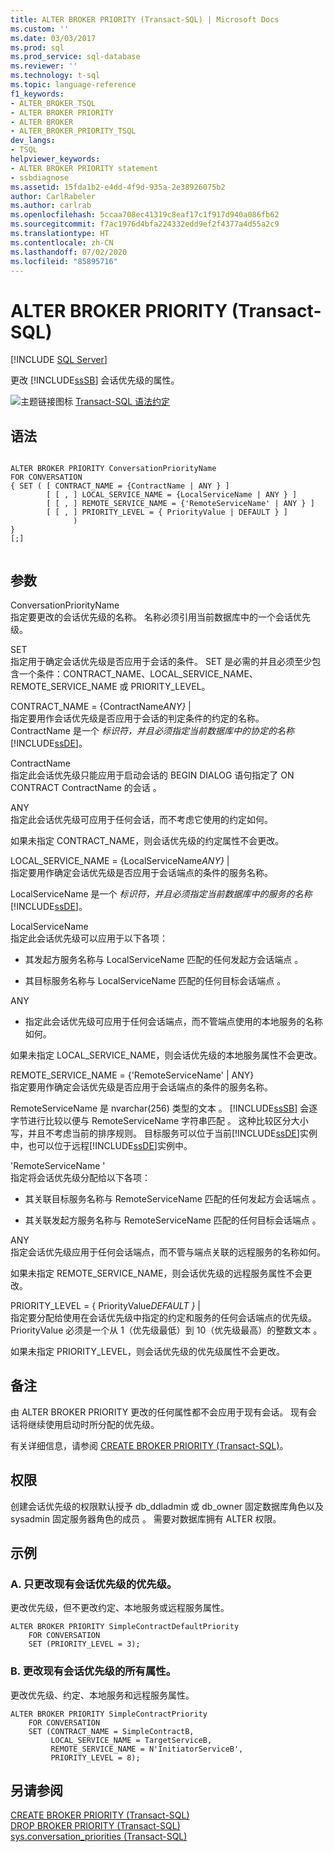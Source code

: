 ```yaml
---
title: ALTER BROKER PRIORITY (Transact-SQL) | Microsoft Docs
ms.custom: ''
ms.date: 03/03/2017
ms.prod: sql
ms.prod_service: sql-database
ms.reviewer: ''
ms.technology: t-sql
ms.topic: language-reference
f1_keywords:
- ALTER_BROKER_TSQL
- ALTER BROKER PRIORITY
- ALTER BROKER
- ALTER_BROKER_PRIORITY_TSQL
dev_langs:
- TSQL
helpviewer_keywords:
- ALTER BROKER PRIORITY statement
- ssbdiagnose
ms.assetid: 15fda1b2-e4dd-4f9d-935a-2e38926075b2
author: CarlRabeler
ms.author: carlrab
ms.openlocfilehash: 5ccaa708ec41319c8eaf17c1f917d940a086fb62
ms.sourcegitcommit: f7ac1976d4bfa224332edd9ef2f4377a4d55a2c9
ms.translationtype: HT
ms.contentlocale: zh-CN
ms.lasthandoff: 07/02/2020
ms.locfileid: "85895716"
---
```

# <a name="alter-broker-priority-transact-sql"></a>ALTER BROKER PRIORITY (Transact-SQL)
[!INCLUDE [SQL Server](../../includes/applies-to-version/sqlserver.md)]

  更改 [!INCLUDE[ssSB](../../includes/sssb-md.md)] 会话优先级的属性。  
  
 ![主题链接图标](../../database-engine/configure-windows/media/topic-link.gif "“主题链接”图标") [Transact-SQL 语法约定](../../t-sql/language-elements/transact-sql-syntax-conventions-transact-sql.md)  
  
## <a name="syntax"></a>语法  
  
```syntaxsql
  
ALTER BROKER PRIORITY ConversationPriorityName  
FOR CONVERSATION  
{ SET ( [ CONTRACT_NAME = {ContractName | ANY } ]  
        [ [ , ] LOCAL_SERVICE_NAME = {LocalServiceName | ANY } ]  
        [ [ , ] REMOTE_SERVICE_NAME = {'RemoteServiceName' | ANY } ]  
        [ [ , ] PRIORITY_LEVEL = { PriorityValue | DEFAULT } ]  
              )  
}  
[;]  
  
```  
  
## <a name="arguments"></a>参数  
 ConversationPriorityName   
 指定要更改的会话优先级的名称。 名称必须引用当前数据库中的一个会话优先级。  
  
 SET  
 指定用于确定会话优先级是否应用于会话的条件。 SET 是必需的并且必须至少包含一个条件：CONTRACT_NAME、LOCAL_SERVICE_NAME、REMOTE_SERVICE_NAME 或 PRIORITY_LEVEL。  
  
 CONTRACT_NAME = {ContractName*ANY}*  |    
 指定要用作会话优先级是否应用于会话的判定条件的约定的名称。 ContractName 是一个  *标识符，并且必须指定当前数据库中的协定的名称*[!INCLUDE[ssDE](../../includes/ssde-md.md)]。  
  
 ContractName   
 指定此会话优先级只能应用于启动会话的 BEGIN DIALOG 语句指定了 ON CONTRACT ContractName 的会话  。  
  
 ANY  
 指定此会话优先级可应用于任何会话，而不考虑它使用的约定如何。  
  
 如果未指定 CONTRACT_NAME，则会话优先级的约定属性不会更改。  
  
 LOCAL_SERVICE_NAME = {LocalServiceName*ANY}*  |    
 指定要用作确定会话优先级是否应用于会话端点的条件的服务名称。  
  
 LocalServiceName 是一个  *标识符，并且必须指定当前数据库中的服务的名称*[!INCLUDE[ssDE](../../includes/ssde-md.md)]。  
  
 LocalServiceName   
 指定此会话优先级可以应用于以下各项：  
  
-   其发起方服务名称与 LocalServiceName 匹配的任何发起方会话端点  。  
  
-   其目标服务名称与 LocalServiceName 匹配的任何目标会话端点  。  
  
 ANY  
 -   指定此会话优先级可应用于任何会话端点，而不管端点使用的本地服务的名称如何。  
  
 如果未指定 LOCAL_SERVICE_NAME，则会话优先级的本地服务属性不会更改。  
  
 REMOTE_SERVICE_NAME = {'RemoteServiceName' | ANY}    
 指定要用作确定会话优先级是否应用于会话端点的条件的服务名称。  
  
 RemoteServiceName 是 nvarchar(256) 类型的文本   。 [!INCLUDE[ssSB](../../includes/sssb-md.md)] 会逐字节进行比较以便与 RemoteServiceName 字符串匹配  。 这种比较区分大小写，并且不考虑当前的排序规则。 目标服务可以位于当前[!INCLUDE[ssDE](../../includes/ssde-md.md)]实例中，也可以位于远程[!INCLUDE[ssDE](../../includes/ssde-md.md)]实例中。  
  
 'RemoteServiceName  '  
 指定将会话优先级分配给以下各项：  
  
-   其关联目标服务名称与 RemoteServiceName 匹配的任何发起方会话端点  。  
  
-   其关联发起方服务名称与 RemoteServiceName 匹配的任何目标会话端点  。  
  
 ANY  
 指定会话优先级应用于任何会话端点，而不管与端点关联的远程服务的名称如何。  
  
 如果未指定 REMOTE_SERVICE_NAME，则会话优先级的远程服务属性不会更改。  
  
 PRIORITY_LEVEL = { PriorityValue*DEFAULT }*  |    
 指定要分配给使用在会话优先级中指定的约定和服务的任何会话端点的优先级。 PriorityValue 必须是一个从 1（优先级最低）到 10（优先级最高）的整数文本  。  
  
 如果未指定 PRIORITY_LEVEL，则会话优先级的优先级属性不会更改。  
  
## <a name="remarks"></a>备注  
 由 ALTER BROKER PRIORITY 更改的任何属性都不会应用于现有会话。 现有会话将继续使用启动时所分配的优先级。  
  
 有关详细信息，请参阅 [CREATE BROKER PRIORITY (Transact-SQL)](../../t-sql/statements/create-broker-priority-transact-sql.md)。  
  
## <a name="permissions"></a>权限  
 创建会话优先级的权限默认授予 db_ddladmin 或 db_owner 固定数据库角色以及 sysadmin 固定服务器角色的成员    。 需要对数据库拥有 ALTER 权限。  
  
## <a name="examples"></a>示例  
  
### <a name="a-changing-only-the-priority-level-of-an-existing-conversation-priority"></a>A. 只更改现有会话优先级的优先级。  
 更改优先级，但不更改约定、本地服务或远程服务属性。  
  
```  
ALTER BROKER PRIORITY SimpleContractDefaultPriority  
    FOR CONVERSATION  
    SET (PRIORITY_LEVEL = 3);  
```  
  
### <a name="b-changing-all-of-the-properties-of-an-existing-conversation-priority"></a>B. 更改现有会话优先级的所有属性。  
 更改优先级、约定、本地服务和远程服务属性。  
  
```  
ALTER BROKER PRIORITY SimpleContractPriority  
    FOR CONVERSATION  
    SET (CONTRACT_NAME = SimpleContractB,  
         LOCAL_SERVICE_NAME = TargetServiceB,  
         REMOTE_SERVICE_NAME = N'InitiatorServiceB',  
         PRIORITY_LEVEL = 8);  
```  
  
## <a name="see-also"></a>另请参阅  
 [CREATE BROKER PRIORITY (Transact-SQL)](../../t-sql/statements/create-broker-priority-transact-sql.md)   
 [DROP BROKER PRIORITY (Transact-SQL)](../../t-sql/statements/drop-broker-priority-transact-sql.md)   
 [sys.conversation_priorities (Transact-SQL)](../../relational-databases/system-catalog-views/sys-conversation-priorities-transact-sql.md)  
  
  
